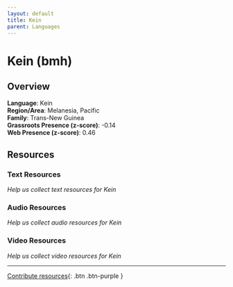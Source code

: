 ```yaml
---
layout: default
title: Kein
parent: Languages
---
```


# Kein (bmh)

## Overview

**Language**: Kein  
**Region/Area**: Melanesia, Pacific  
**Family**: Trans-New Guinea  
**Grassroots Presence (z-score)**: -0.14  
**Web Presence (z-score)**: 0.46  

## Resources

### Text Resources
*Help us collect text resources for Kein*

### Audio Resources
*Help us collect audio resources for Kein*

### Video Resources
*Help us collect video resources for Kein*

---

[Contribute resources](https://forms.office.com/e/1SfLJx3u1r){: .btn .btn-purple }
